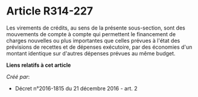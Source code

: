 # Article R314-227

Les virements de crédits, au sens de la présente sous-section, sont des mouvements de compte à compte qui permettent le
financement de charges nouvelles ou plus importantes que celles prévues à l'état des prévisions de recettes et de dépenses
exécutoire, par des économies d'un montant identique sur d'autres dépenses prévues au même budget.

**Liens relatifs à cet article**

_Créé par_:

  - Décret n°2016-1815 du 21 décembre 2016 - art. 2
